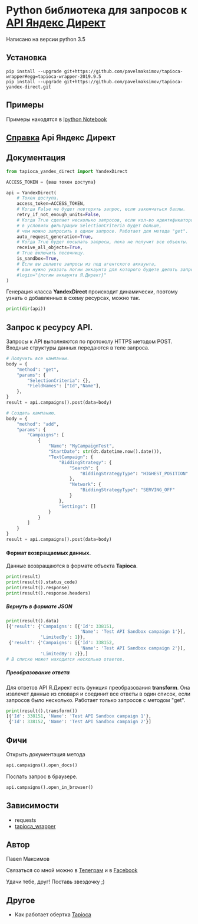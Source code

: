 # Python библиотека для запросов к [API Яндекс Директ](https://yandex.ru/dev/direct/)

Написано на версии python 3.5

## Установка
```
pip install --upgrade git+https://github.com/pavelmaksimov/tapioca-wrapper#egg=tapioca-wrapper-2019.9.5
pip install --upgrade git+https://github.com/pavelmaksimov/tapioca-yandex-direct.git
```

## Примеры

Примеры находятся в [Ipython Notebook](https://github.com/pavelmaksimov/tapioca-yandex-direct/blob/master/examples.ipynb)

## [Справка](https://yandex.ru/dev/direct/) Api Яндекс Директ

## Документация
``` python
from tapioca_yandex_direct import YandexDirect

ACCESS_TOKEN = {ваш токен доступа}

api = YandexDirect(
    # Токен доступа.
    access_token=ACCESS_TOKEN, 
    # Когда False не будет повторять запрос, если закончаться баллы.
    retry_if_not_enough_units=False,
    # Когда True cделает несколько запросов, если кол-во идентификаторов 
    # в условиях фильтрации SelectionCriteria будет больше, 
    # чем можно запросить в одном запросе. Работает для метода "get".
    auto_request_generation=True,
    # Когда True будет посылать запросы, пока не получит все объекты.
    receive_all_objects=True,
    # True включить песочницу.
    is_sandbox=True,
    # Если вы делаете запросы из под агентского аккаунта, 
    # вам нужно указать логин аккаунта для которого будете делать запросы.
    #login="{логин аккаунта Я.Директ}"
)
```

Генерация класса **YandexDirect** происходит динамически, 
поэтому узнать о добавленных в схему ресурсах, можно так.
``` python
print(dir(api))
```

## Запрос к ресурсу API. 
Запросы к API выполняются по протоколу HTTPS методом POST.
Входные структуры данных передаются в теле запроса.

```python
# Получить все кампании.
body = {
    "method": "get",
    "params": {
        "SelectionCriteria": {},
        "FieldNames": ["Id","Name"],
    },
}
result = api.campaigns().post(data=body)

# Создать кампанию.
body = {
    "method": "add",
    "params": {
        "Campaigns": [
            {
                "Name": "MyCampaignTest",
                "StartDate": str(dt.datetime.now().date()),
                "TextCampaign": {
                    "BiddingStrategy": {
                        "Search": {
                            "BiddingStrategyType": "HIGHEST_POSITION"
                        },
                        "Network": {
                            "BiddingStrategyType": "SERVING_OFF"
                        }
                    },
                    "Settings": []
                }
            }
        ]
    }
}
result = api.campaigns().post(data=body)
```

#### Формат возвращаемых данных.
Данные возвращаются в формате объекта **Tapioca**.

```python
print(result)
print(result().status_code)
print(result().response)
print(result().response.headers)
``` 
##### Вернуть в формате **JSON**
```python
print(result().data)
[{'result': {'Campaigns': [{'Id': 338151,
                            'Name': 'Test API Sandbox campaign 1'}],
             'LimitedBy': 1}},
 {'result': {'Campaigns': [{'Id': 338152,
                            'Name': 'Test API Sandbox campaign 2'}],
             'LimitedBy': 2}},]
# В списке может находится несколько ответов.
```
##### Преобразование ответа

Для ответов API Я.Директ есть функция преобразования **transform**.
Она извлечет данные из словаря и соединит все ответы в один список, 
если запросов было несколько.
Работает только запросов с методом "get".
```python
print(result().transform())
[{'Id': 338151, 'Name': 'Test API Sandbox campaign 1'},
 {'Id': 338152, 'Name': 'Test API Sandbox campaign 2'}]
```

## Фичи
Открыть документация метода
```python
api.campaigns().open_docs()
```

Послать запрос в браузере.
```python
api.campaigns().open_in_browser()
```


## Зависимости
- requests 
- [tapioca_wrapper](https://github.com/pavelmaksimov/tapioca-wrapper) 

## Автор
Павел Максимов

Связаться со мной можно в 
[Телеграм](https://t.me/pavel_maksimow) 
и в 
[Facebook](https://www.facebook.com/pavel.maksimow)

Удачи тебе, друг! Поставь звездочку ;)

## Другое
- Как работает обертка [Tapioca](http://tapioca-wrapper.readthedocs.org/en/stable/quickstart.html)
